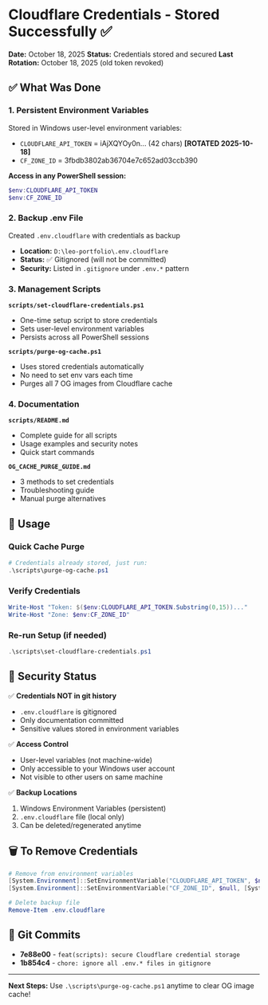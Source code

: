 # Cloudflare Credentials - Stored Successfully ✅

**Date:** October 18, 2025
**Status:** Credentials stored and secured
**Last Rotation:** October 18, 2025 (old token revoked)

## ✅ What Was Done

### 1. Persistent Environment Variables
Stored in Windows user-level environment variables:
- `CLOUDFLARE_API_TOKEN` = iAjXQYOy0n... (42 chars) **[ROTATED 2025-10-18]**
- `CF_ZONE_ID` = 3fbdb3802ab36704e7c652ad03ccb390

**Access in any PowerShell session:**
```powershell
$env:CLOUDFLARE_API_TOKEN
$env:CF_ZONE_ID
```

### 2. Backup .env File
Created `.env.cloudflare` with credentials as backup
- **Location:** `D:\leo-portfolio\.env.cloudflare`
- **Status:** ✅ Gitignored (will not be committed)
- **Security:** Listed in `.gitignore` under `.env.*` pattern

### 3. Management Scripts

**`scripts/set-cloudflare-credentials.ps1`**
- One-time setup script to store credentials
- Sets user-level environment variables
- Persists across all PowerShell sessions

**`scripts/purge-og-cache.ps1`**
- Uses stored credentials automatically
- No need to set env vars each time
- Purges all 7 OG images from Cloudflare cache

### 4. Documentation

**`scripts/README.md`**
- Complete guide for all scripts
- Usage examples and security notes
- Quick start commands

**`OG_CACHE_PURGE_GUIDE.md`**
- 3 methods to set credentials
- Troubleshooting guide
- Manual purge alternatives

## 🚀 Usage

### Quick Cache Purge
```powershell
# Credentials already stored, just run:
.\scripts\purge-og-cache.ps1
```

### Verify Credentials
```powershell
Write-Host "Token: $($env:CLOUDFLARE_API_TOKEN.Substring(0,15))..."
Write-Host "Zone: $env:CF_ZONE_ID"
```

### Re-run Setup (if needed)
```powershell
.\scripts\set-cloudflare-credentials.ps1
```

## 🔐 Security Status

✅ **Credentials NOT in git history**
- `.env.cloudflare` is gitignored
- Only documentation committed
- Sensitive values stored in environment variables

✅ **Access Control**
- User-level variables (not machine-wide)
- Only accessible to your Windows user account
- Not visible to other users on same machine

✅ **Backup Locations**
1. Windows Environment Variables (persistent)
2. `.env.cloudflare` file (local only)
3. Can be deleted/regenerated anytime

## 🗑️ To Remove Credentials

```powershell
# Remove from environment variables
[System.Environment]::SetEnvironmentVariable("CLOUDFLARE_API_TOKEN", $null, [System.EnvironmentVariableTarget]::User)
[System.Environment]::SetEnvironmentVariable("CF_ZONE_ID", $null, [System.EnvironmentVariableTarget]::User)

# Delete backup file
Remove-Item .env.cloudflare
```

## 📝 Git Commits

- **7e88e00** - `feat(scripts): secure Cloudflare credential storage`
- **1b854c4** - `chore: ignore all .env.* files in gitignore`

---

**Next Steps:** Use `.\scripts\purge-og-cache.ps1` anytime to clear OG image cache!
